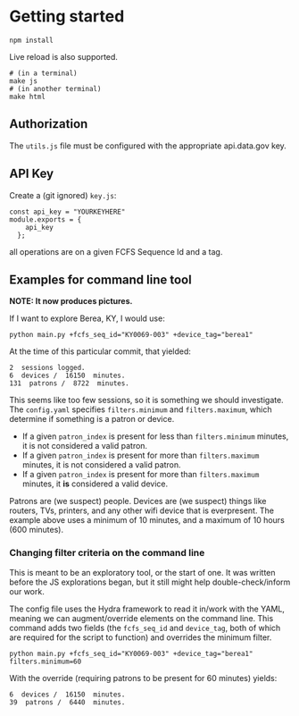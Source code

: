 # Getting started

```
npm install
```

Live reload is also supported.

```
# (in a terminal)
make js
# (in another terminal)
make html
```

## Authorization

The `utils.js` file must be configured with the appropriate api.data.gov key.

## API Key

Create a (git ignored) `key.js`:

```
const api_key = "YOURKEYHERE"
module.exports = {
    api_key
  };
```

all operations are on a given FCFS Sequence Id and a tag.

## Examples for command line tool

**NOTE: It now produces pictures.**

If I want to explore Berea, KY, I would use:

```
python main.py +fcfs_seq_id="KY0069-003" +device_tag="berea1" 
```

At the time of this particular commit, that yielded:

```
2  sessions logged.
6  devices /  16150  minutes.
131  patrons /  8722  minutes.
```

This seems like too few sessions, so it is something we should investigate. The `config.yaml` specifies `filters.minimum` and `filters.maximum`, which determine if something is a patron or device. 

* If a given `patron_index` is present for less than `filters.minimum` minutes, it is not considered a valid patron.
* If a given `patron_index` is present for more than `filters.maximum` minutes, it is not considered a valid patron.
* If a given `patron_index` is present for more than `filters.maximum` minutes, it **is** considered a valid device.

Patrons are (we suspect) people. Devices are (we suspect) things like routers, TVs, printers, and any other wifi device that is everpresent. The example above uses a minimum of 10 minutes, and a maximum of 10 hours (600 minutes).

### Changing filter criteria on the command line

This is meant to be an exploratory tool, or the start of one. It was written before the JS explorations began, but it still might help double-check/inform our work.

The config file uses the Hydra framework to read it in/work with the YAML, meaning we can augment/override elements on the command line. This command adds two fields (the `fcfs_seq_id` and `device_tag`, both of which are required for the script to function) and overrides the minimum filter.

```
python main.py +fcfs_seq_id="KY0069-003" +device_tag="berea1" filters.minimum=60
```

With the override (requiring patrons to be present for 60 minutes) yields:

```
6  devices /  16150  minutes.
39  patrons /  6440  minutes.
```

